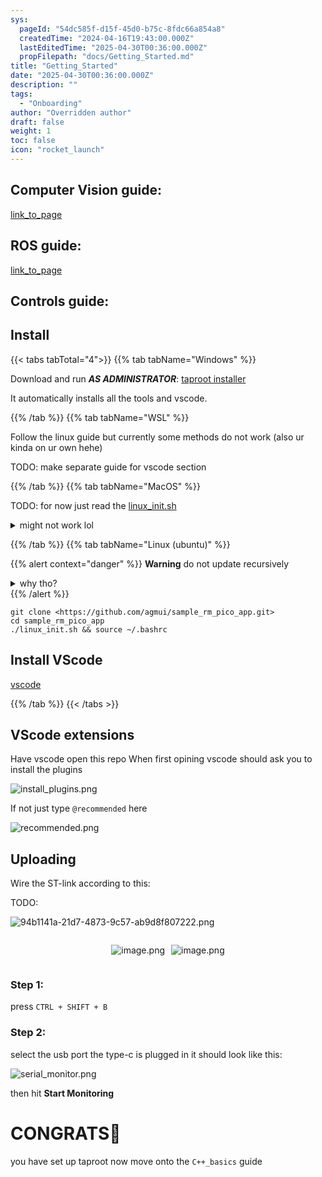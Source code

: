 ```yaml
---
sys:
  pageId: "54dc585f-d15f-45d0-b75c-8fdc66a854a8"
  createdTime: "2024-04-16T19:43:00.000Z"
  lastEditedTime: "2025-04-30T00:36:00.000Z"
  propFilepath: "docs/Getting_Started.md"
title: "Getting_Started"
date: "2025-04-30T00:36:00.000Z"
description: ""
tags:
  - "Onboarding"
author: "Overridden author"
draft: false
weight: 1
toc: false
icon: "rocket_launch"
---
```


## Computer Vision guide:

[link_to_page](86d45bc0-388b-4d26-8848-44f255f73d0e)

## ROS guide:

[link_to_page](3c76c1de-ec8f-46d6-8b0a-294005edc2d5)

## Controls guide:

## Install

{{< tabs tabTotal="4">}}
{{% tab tabName="Windows" %}}

Download and run _**AS ADMINISTRATOR**_: [taproot installer](https://github.com/Thornbots/TeachingFreshies/releases/tag/1.0)

It automatically installs all the tools and vscode.

{{% /tab %}}
{{% tab tabName="WSL" %}}

Follow the linux guide but currently some methods do not work (also ur kinda on ur own hehe)

TODO: make separate guide for vscode section

{{% /tab %}}
{{% tab tabName="MacOS" %}}

TODO: for now just read the [linux_init.sh](https://github.com/agmui/sample_rm_pico_app/blob/main/linux_init.sh)

<details>
<summary>might not work lol</summary>

`brew install libusb pkg-config`

Next install: [vscode](https://code.visualstudio.com/Download)

</details>

{{% /tab %}}
{{% tab tabName="Linux (ubuntu)" %}}

{{% alert context="danger" %}}
**Warning** do not update recursively
<details>
<summary>why tho?</summary>
There are some submodules that may go on for a while (like tinyusb) and I highly
recommend you don't need to get them.
If you want to see what submodules I update just look in `linux_init.sh`
</details>
{{% /alert %}}

```shell
git clone <https://github.com/agmui/sample_rm_pico_app.git>
cd sample_rm_pico_app
./linux_init.sh && source ~/.bashrc
```

## Install VScode

[vscode](https://code.visualstudio.com/Download)

{{% /tab %}}
{{< /tabs >}}

## VScode extensions

Have vscode open this repo
When first opining vscode should ask you to install the plugins

![install_plugins.png](https://prod-files-secure.s3.us-west-2.amazonaws.com/d518164a-d88e-44d1-a4ee-3adb3bd8bce0/89bd30f0-1825-4e77-867b-0a41ce370880/install_plugins.png?X-Amz-Algorithm=AWS4-HMAC-SHA256&X-Amz-Content-Sha256=UNSIGNED-PAYLOAD&X-Amz-Credential=ASIAZI2LB466ZOXGX6RJ%2F20250704%2Fus-west-2%2Fs3%2Faws4_request&X-Amz-Date=20250704T091011Z&X-Amz-Expires=3600&X-Amz-Security-Token=IQoJb3JpZ2luX2VjECAaCXVzLXdlc3QtMiJGMEQCIAoAMWcWPpOpNYSvoO9sbZhItAyo6O0NxyncsqJ%2BjyYUAiAzxwtYN7abjXpToZBZmeKrcomT2LsixCqiTqyg1YUwaCr%2FAwgpEAAaDDYzNzQyMzE4MzgwNSIMwgNesp8B%2F0f%2B8pviKtwDJ%2B%2BwlTC8y%2BPCGhaSu2b6A1xsI%2Bg9NGBCWdfZBGa0ns1HyEvt9u97mDV%2BhMIwAVCKPIQJGX63qO4n5%2ByY732tLPtntOs9Qm%2B54qJeXof2eRmbYXVHDkcAGfAdb6DbD%2FqgXY7%2F2Y%2FjZiV79%2BhmDXjbuxxobNm8%2B6%2BxzwLzk8QxtVf8Az8usAsV73ISUgIsUzlHezxqIoNG6suA%2FowNVcBOqs8qv9eygWcN0M3MHS6TQKTMhVNCeN%2BopPbC6go7VrNn5JKAAcsholwb4muvGuNjSYUev5TXWu7oqD1JrpE4H5O%2BWNIHI0s%2FoGbtfKjFBFuKXlAJF5RFkoSbKZXS2yPeSSLPQ3TABMdOk3G8LiupOxHDceg%2B3kGgrIAIh4LJdCJt2xaH2Uh46hTNea%2Byd9%2Bitvu14q%2Bp3oW46eyq4GnxIecfa%2BkhtjJ%2FxGvzTPWfB7n%2FZQa5vvlaUwmPPorY2jOl8Hir%2Fuur2Q2QQfeZ4jv2vIWACzg5GSIm0EUaPAVaLv0JRJinGqVK3odIxfcV3WKM8ZmTgVvET%2FpkM%2BoJ5jjCObyoSWu7AsHEYHxqPgXq%2FvTrSPGqfEmRFRRjbKud4iQgeTuCz3Qa0t54qR6zf1V%2BCU7DK%2FBmBIjacLI0EPEwxY2ewwY6pgE2GiznLQO%2F%2FcY0yUA%2B1npHCroszVHskpTEhOXLXVNQ6b%2FsDbTT2hhjaitXqq%2FdDwHK%2BOlFrcJ84t%2FdaNn%2Bk4yJxJRgnx2uCHWS4LTRxyQ%2Fy4OuBLrxanV1%2B40UrPIwYix8bwxEoqw6kTCwvQmzTBG4YIbb4Tr%2BqOWwj3wwFaI0q%2B0KiZqtK0wQFLw0M9Lu3ccty%2BtRbzpFpF47kZdnDAPESJGuBzHT&X-Amz-Signature=8e2aa6175e8e711727ab94554a529c201f18bddcb7d103acc009afe9722b28e5&X-Amz-SignedHeaders=host&x-amz-checksum-mode=ENABLED&x-id=GetObject)

If not just type `@recommended` here  

![recommended.png](https://prod-files-secure.s3.us-west-2.amazonaws.com/d518164a-d88e-44d1-a4ee-3adb3bd8bce0/61e661e9-5d85-4dfc-be0d-8d2097a5e793/recommended.png?X-Amz-Algorithm=AWS4-HMAC-SHA256&X-Amz-Content-Sha256=UNSIGNED-PAYLOAD&X-Amz-Credential=ASIAZI2LB466ZOXGX6RJ%2F20250704%2Fus-west-2%2Fs3%2Faws4_request&X-Amz-Date=20250704T091011Z&X-Amz-Expires=3600&X-Amz-Security-Token=IQoJb3JpZ2luX2VjECAaCXVzLXdlc3QtMiJGMEQCIAoAMWcWPpOpNYSvoO9sbZhItAyo6O0NxyncsqJ%2BjyYUAiAzxwtYN7abjXpToZBZmeKrcomT2LsixCqiTqyg1YUwaCr%2FAwgpEAAaDDYzNzQyMzE4MzgwNSIMwgNesp8B%2F0f%2B8pviKtwDJ%2B%2BwlTC8y%2BPCGhaSu2b6A1xsI%2Bg9NGBCWdfZBGa0ns1HyEvt9u97mDV%2BhMIwAVCKPIQJGX63qO4n5%2ByY732tLPtntOs9Qm%2B54qJeXof2eRmbYXVHDkcAGfAdb6DbD%2FqgXY7%2F2Y%2FjZiV79%2BhmDXjbuxxobNm8%2B6%2BxzwLzk8QxtVf8Az8usAsV73ISUgIsUzlHezxqIoNG6suA%2FowNVcBOqs8qv9eygWcN0M3MHS6TQKTMhVNCeN%2BopPbC6go7VrNn5JKAAcsholwb4muvGuNjSYUev5TXWu7oqD1JrpE4H5O%2BWNIHI0s%2FoGbtfKjFBFuKXlAJF5RFkoSbKZXS2yPeSSLPQ3TABMdOk3G8LiupOxHDceg%2B3kGgrIAIh4LJdCJt2xaH2Uh46hTNea%2Byd9%2Bitvu14q%2Bp3oW46eyq4GnxIecfa%2BkhtjJ%2FxGvzTPWfB7n%2FZQa5vvlaUwmPPorY2jOl8Hir%2Fuur2Q2QQfeZ4jv2vIWACzg5GSIm0EUaPAVaLv0JRJinGqVK3odIxfcV3WKM8ZmTgVvET%2FpkM%2BoJ5jjCObyoSWu7AsHEYHxqPgXq%2FvTrSPGqfEmRFRRjbKud4iQgeTuCz3Qa0t54qR6zf1V%2BCU7DK%2FBmBIjacLI0EPEwxY2ewwY6pgE2GiznLQO%2F%2FcY0yUA%2B1npHCroszVHskpTEhOXLXVNQ6b%2FsDbTT2hhjaitXqq%2FdDwHK%2BOlFrcJ84t%2FdaNn%2Bk4yJxJRgnx2uCHWS4LTRxyQ%2Fy4OuBLrxanV1%2B40UrPIwYix8bwxEoqw6kTCwvQmzTBG4YIbb4Tr%2BqOWwj3wwFaI0q%2B0KiZqtK0wQFLw0M9Lu3ccty%2BtRbzpFpF47kZdnDAPESJGuBzHT&X-Amz-Signature=6e3b97bb9bb48f3dd29eeb7a9f65b3d0f3364ac78022b5ea0339cbbc4ac88c8b&X-Amz-SignedHeaders=host&x-amz-checksum-mode=ENABLED&x-id=GetObject)

## Uploading

Wire the ST-link according to this:

TODO:

![94b1141a-21d7-4873-9c57-ab9d8f807222.png](https://prod-files-secure.s3.us-west-2.amazonaws.com/d518164a-d88e-44d1-a4ee-3adb3bd8bce0/e5fad17d-ab82-4300-9f4c-505ab4b1202c/94b1141a-21d7-4873-9c57-ab9d8f807222.png?X-Amz-Algorithm=AWS4-HMAC-SHA256&X-Amz-Content-Sha256=UNSIGNED-PAYLOAD&X-Amz-Credential=ASIAZI2LB466ZOXGX6RJ%2F20250704%2Fus-west-2%2Fs3%2Faws4_request&X-Amz-Date=20250704T091011Z&X-Amz-Expires=3600&X-Amz-Security-Token=IQoJb3JpZ2luX2VjECAaCXVzLXdlc3QtMiJGMEQCIAoAMWcWPpOpNYSvoO9sbZhItAyo6O0NxyncsqJ%2BjyYUAiAzxwtYN7abjXpToZBZmeKrcomT2LsixCqiTqyg1YUwaCr%2FAwgpEAAaDDYzNzQyMzE4MzgwNSIMwgNesp8B%2F0f%2B8pviKtwDJ%2B%2BwlTC8y%2BPCGhaSu2b6A1xsI%2Bg9NGBCWdfZBGa0ns1HyEvt9u97mDV%2BhMIwAVCKPIQJGX63qO4n5%2ByY732tLPtntOs9Qm%2B54qJeXof2eRmbYXVHDkcAGfAdb6DbD%2FqgXY7%2F2Y%2FjZiV79%2BhmDXjbuxxobNm8%2B6%2BxzwLzk8QxtVf8Az8usAsV73ISUgIsUzlHezxqIoNG6suA%2FowNVcBOqs8qv9eygWcN0M3MHS6TQKTMhVNCeN%2BopPbC6go7VrNn5JKAAcsholwb4muvGuNjSYUev5TXWu7oqD1JrpE4H5O%2BWNIHI0s%2FoGbtfKjFBFuKXlAJF5RFkoSbKZXS2yPeSSLPQ3TABMdOk3G8LiupOxHDceg%2B3kGgrIAIh4LJdCJt2xaH2Uh46hTNea%2Byd9%2Bitvu14q%2Bp3oW46eyq4GnxIecfa%2BkhtjJ%2FxGvzTPWfB7n%2FZQa5vvlaUwmPPorY2jOl8Hir%2Fuur2Q2QQfeZ4jv2vIWACzg5GSIm0EUaPAVaLv0JRJinGqVK3odIxfcV3WKM8ZmTgVvET%2FpkM%2BoJ5jjCObyoSWu7AsHEYHxqPgXq%2FvTrSPGqfEmRFRRjbKud4iQgeTuCz3Qa0t54qR6zf1V%2BCU7DK%2FBmBIjacLI0EPEwxY2ewwY6pgE2GiznLQO%2F%2FcY0yUA%2B1npHCroszVHskpTEhOXLXVNQ6b%2FsDbTT2hhjaitXqq%2FdDwHK%2BOlFrcJ84t%2FdaNn%2Bk4yJxJRgnx2uCHWS4LTRxyQ%2Fy4OuBLrxanV1%2B40UrPIwYix8bwxEoqw6kTCwvQmzTBG4YIbb4Tr%2BqOWwj3wwFaI0q%2B0KiZqtK0wQFLw0M9Lu3ccty%2BtRbzpFpF47kZdnDAPESJGuBzHT&X-Amz-Signature=dd4149bddda7cc237b6c2e915a21ad9cc5e78257f06bd73e38571c47add7a44f&X-Amz-SignedHeaders=host&x-amz-checksum-mode=ENABLED&x-id=GetObject)

<div style="display: flex;flex-direction: row; column-gap:10px; max-width: 630px;justify-content: center;">
<div>

![image.png](https://prod-files-secure.s3.us-west-2.amazonaws.com/d518164a-d88e-44d1-a4ee-3adb3bd8bce0/210ecb78-1116-4d7b-b9b7-2292f66fa2c2/image.png?X-Amz-Algorithm=AWS4-HMAC-SHA256&X-Amz-Content-Sha256=UNSIGNED-PAYLOAD&X-Amz-Credential=ASIAZI2LB4662RKUIPYE%2F20250704%2Fus-west-2%2Fs3%2Faws4_request&X-Amz-Date=20250704T091014Z&X-Amz-Expires=3600&X-Amz-Security-Token=IQoJb3JpZ2luX2VjECAaCXVzLXdlc3QtMiJIMEYCIQCuOVbaCsrPy5okDpGnMiErofctdGGMRh51fZ251ZgT5QIhAKGYsICQOy54VEIeRWZN36JbusEYi%2F4pLpOnJYifUk5OKv8DCCkQABoMNjM3NDIzMTgzODA1IgyH4t7tUEc6Wg%2F6Yr8q3AO0k%2BbDTaM6ONL8xagk16dHM0kiTZ3lErfrRu5yeY9dV%2BJeGpVrJmqsfjxFmDY7TAQ9jy2%2FH1DRH4TIafxuLul%2BcAIdg77fZywkSE46qXPr%2F5UmzxuIN1cHUGx2d4kfCFJNS%2FWkvUf1hRSAZu4514T80qo84AGjUsVu3uZe2obir1IbhZWwFeShaaX7jja%2FKneKIqltPwILMTFl8cibfLBAXBqeOrRTUsvCwy9quczziLrVvh3QDX%2BfYpCNFW8XwYxcYEiugBzrX77t1V8Tazy2p%2Fq98Egkqau04yKTTqtmQL%2B35EKpLNCf6C0dCcFe4A%2FXYun09f%2FdyG4KrQi0mMXtPglPFvyFFyhQm%2BTEG%2Fx28P0ODb7xIOyhI9VJghH8eBkvlhRdmTm5NzAtjiydQ%2BlpQwq7nAOfC79lrtbGiU1%2FWzrl%2BCXA%2F3KDmL2GlTqwAx6PehqyErH2eHYtQPJJIT5u1TbOdCZKxAm4I3R5L%2FFenOmQGSBXFQSBa8y9MKqL%2BltNQJPuwJg6jBXVa3X9%2Fh7SyIe2ujLcDkt9hm6Vk2DRQmdykpvTYzoHIrxRjvkWmfbndO5EsAifnOJvCMkKTkOIjrq2lhfvrs8Bvgdz2gpGhnIeSPo8Dxg4GwQ%2FQTCUjZ7DBjqkAf9tW%2BwI4PcvUfJVijezOwBnDCkMeD2jgCYtTNGqgRddQqpwt3K%2B%2FRuVfM8VDRxnoGA0N82uXD2zJDK5M4%2BY3tp01HaBDRo0USX6rabVm77KezDG2Gdb5xMZICdbIZ73KYZvkScSJCmlhzMtE6GnYlxkrmazmOOh4X8VaYO20GRUmvbCT9I8x1vu7MGwwoRIWHJsiuXbYiB2h0Wg2fck%2F66OvMmD&X-Amz-Signature=87b5d7cf57b63ef53f61e3d59f2d3b07cf7bafd238a262665d75091dceebd525&X-Amz-SignedHeaders=host&x-amz-checksum-mode=ENABLED&x-id=GetObject)

</div>
<div>

![image.png](https://prod-files-secure.s3.us-west-2.amazonaws.com/d518164a-d88e-44d1-a4ee-3adb3bd8bce0/33a0fd0f-8ca6-4a86-8e09-26e95ded1fff/image.png?X-Amz-Algorithm=AWS4-HMAC-SHA256&X-Amz-Content-Sha256=UNSIGNED-PAYLOAD&X-Amz-Credential=ASIAZI2LB466YZQFECE6%2F20250704%2Fus-west-2%2Fs3%2Faws4_request&X-Amz-Date=20250704T091014Z&X-Amz-Expires=3600&X-Amz-Security-Token=IQoJb3JpZ2luX2VjECAaCXVzLXdlc3QtMiJIMEYCIQCxqL4Imy707kbVSQIntTbwRAfHZdKHNEfR5L9Hcq2NdAIhAKM4TxICLq61DWVDaznxEos5kA1%2BqWIvG%2FEuX3hmgitgKv8DCCkQABoMNjM3NDIzMTgzODA1IgxTWIBruA7XbC3F09cq3AN7Hy%2FB%2FZQDWK%2FmG2iBzY%2FybxTkzOdr4xAyx%2F5XJ2DgiK%2F0x%2B6SJ%2FH4of7dFQZePlo1hVN2oCZuory1H1lS6fnoiIuCmnL%2FkExXnvThnKWLhggK85icwhw3Y6raW4yw1bwPKJNYhtLNbEQ6LwpLK4I3tj%2BSoQtnsog6ViXt9XWXRk26JErt4lL3%2BBwRfSkUi0qnFBIGJ%2FtaEdltM7q6Dd8lftL1iRZUN0iKhTS7Ib3F7W1PjUprL01lyqMiTMSpe%2F8YdTzvJwh3d%2BYGT0POqNNvhXXhlkjK9gOU3D%2BFvE%2F8Kna4Bfa8d1kDOT3KbhVWaWUNY67S8vyJwfJLWMYwNEXQq4U0ba6f%2Fz9xss6u9gTw8ZftRlLTBK2z6kdPDWtaATCBQNjHxCNEFH9xP6OFRa577u2bWlyS7mF74EOE%2B47ViqOipPCjYCcO4ID13L8ooIS6DbQNZLbUyhnsk5Y7Zt2KJ1ZqlNpX%2BomhY8e4NmtT00aAShJ4cAbMXl7BlutgMNhby0TNKLSgp0oJwjHUyJUy5aovuqyELTdbBxgVuhHWUI8v0c4I5YLaCYmYNJ%2FkJWgwe9k8WZwJQoUVJYCTiEqY22tQed1BBs111IiwjsIxvWd%2F8nTY4tgXpv6xszC4jZ7DBjqkAcL8qdjbApghcjZmZT2V5SOnWvdDcG%2B7dAnrwLyJmtqYUA8bXSG9TGF%2FT05PtQBNnTLW7K5FGbGgrRmsCDOH8oDgBuzeyWZ3HQGcXvIeXYdCHJyalpbxNcLyBi5dtxyLMwS%2F6%2FjKjN5a3Yqpd2EbmD9mCE5VfrsLHCicd%2BO7ZIBp%2FBg5Cd%2FZAz1Oz7SiLHfum5oXxqQ4GJiQ8p4co8e%2FH3RiaaMX&X-Amz-Signature=c14948a7eba204e47b5ccb7fb8d3829f7bfcf6ef477023ee0795b3814a0a56cb&X-Amz-SignedHeaders=host&x-amz-checksum-mode=ENABLED&x-id=GetObject)

</div>
</div>

### Step 1:

press `CTRL + SHIFT + B`

### Step 2:

select the usb port the type-c is plugged in it should look like this:

![serial_monitor.png](https://prod-files-secure.s3.us-west-2.amazonaws.com/d518164a-d88e-44d1-a4ee-3adb3bd8bce0/f03f4774-05d4-4393-b6a0-d5efb6d315ab/serial_monitor.png?X-Amz-Algorithm=AWS4-HMAC-SHA256&X-Amz-Content-Sha256=UNSIGNED-PAYLOAD&X-Amz-Credential=ASIAZI2LB466ZOXGX6RJ%2F20250704%2Fus-west-2%2Fs3%2Faws4_request&X-Amz-Date=20250704T091011Z&X-Amz-Expires=3600&X-Amz-Security-Token=IQoJb3JpZ2luX2VjECAaCXVzLXdlc3QtMiJGMEQCIAoAMWcWPpOpNYSvoO9sbZhItAyo6O0NxyncsqJ%2BjyYUAiAzxwtYN7abjXpToZBZmeKrcomT2LsixCqiTqyg1YUwaCr%2FAwgpEAAaDDYzNzQyMzE4MzgwNSIMwgNesp8B%2F0f%2B8pviKtwDJ%2B%2BwlTC8y%2BPCGhaSu2b6A1xsI%2Bg9NGBCWdfZBGa0ns1HyEvt9u97mDV%2BhMIwAVCKPIQJGX63qO4n5%2ByY732tLPtntOs9Qm%2B54qJeXof2eRmbYXVHDkcAGfAdb6DbD%2FqgXY7%2F2Y%2FjZiV79%2BhmDXjbuxxobNm8%2B6%2BxzwLzk8QxtVf8Az8usAsV73ISUgIsUzlHezxqIoNG6suA%2FowNVcBOqs8qv9eygWcN0M3MHS6TQKTMhVNCeN%2BopPbC6go7VrNn5JKAAcsholwb4muvGuNjSYUev5TXWu7oqD1JrpE4H5O%2BWNIHI0s%2FoGbtfKjFBFuKXlAJF5RFkoSbKZXS2yPeSSLPQ3TABMdOk3G8LiupOxHDceg%2B3kGgrIAIh4LJdCJt2xaH2Uh46hTNea%2Byd9%2Bitvu14q%2Bp3oW46eyq4GnxIecfa%2BkhtjJ%2FxGvzTPWfB7n%2FZQa5vvlaUwmPPorY2jOl8Hir%2Fuur2Q2QQfeZ4jv2vIWACzg5GSIm0EUaPAVaLv0JRJinGqVK3odIxfcV3WKM8ZmTgVvET%2FpkM%2BoJ5jjCObyoSWu7AsHEYHxqPgXq%2FvTrSPGqfEmRFRRjbKud4iQgeTuCz3Qa0t54qR6zf1V%2BCU7DK%2FBmBIjacLI0EPEwxY2ewwY6pgE2GiznLQO%2F%2FcY0yUA%2B1npHCroszVHskpTEhOXLXVNQ6b%2FsDbTT2hhjaitXqq%2FdDwHK%2BOlFrcJ84t%2FdaNn%2Bk4yJxJRgnx2uCHWS4LTRxyQ%2Fy4OuBLrxanV1%2B40UrPIwYix8bwxEoqw6kTCwvQmzTBG4YIbb4Tr%2BqOWwj3wwFaI0q%2B0KiZqtK0wQFLw0M9Lu3ccty%2BtRbzpFpF47kZdnDAPESJGuBzHT&X-Amz-Signature=6691635510d80ef8f7cb17204ab0eb12a303af7543f8b120394bc5d876858ad9&X-Amz-SignedHeaders=host&x-amz-checksum-mode=ENABLED&x-id=GetObject)

then hit **Start Monitoring**

# CONGRATS🎉

you have set up taproot now move onto the `C++_basics` guide
